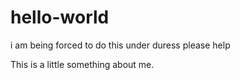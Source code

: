 # hello-world
i am being forced to do this under duress please help


This is a little something about me.

